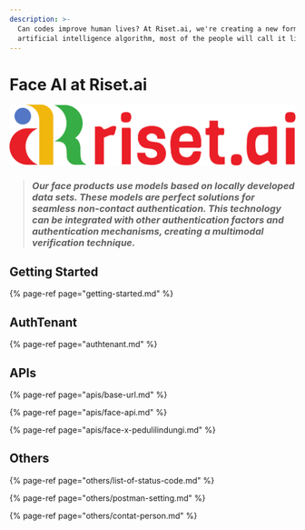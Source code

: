 ```yaml
---
description: >-
  Can codes improve human lives? At Riset.ai, we're creating a new form of
  artificial intelligence algorithm, most of the people will call it life.
---
```


# Face AI at Riset.ai

![](.gitbook/assets/risetai_logo.72c56424.png)

> ### _Our face products use models based on locally developed data sets. These models are perfect solutions for seamless non-contact authentication. This technology can be integrated with other authentication factors and authentication mechanisms, creating a multimodal verification technique._

## Getting Started

{% page-ref page="getting-started.md" %}

## AuthTenant

{% page-ref page="authtenant.md" %}

## APIs

{% page-ref page="apis/base-url.md" %}

{% page-ref page="apis/face-api.md" %}

{% page-ref page="apis/face-x-pedulilindungi.md" %}



## Others

{% page-ref page="others/list-of-status-code.md" %}

{% page-ref page="others/postman-setting.md" %}

{% page-ref page="others/contat-person.md" %}

